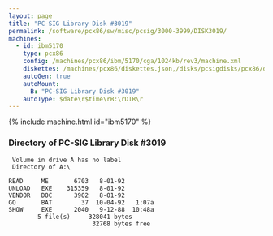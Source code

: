 ```yaml
---
layout: page
title: "PC-SIG Library Disk #3019"
permalink: /software/pcx86/sw/misc/pcsig/3000-3999/DISK3019/
machines:
  - id: ibm5170
    type: pcx86
    config: /machines/pcx86/ibm/5170/cga/1024kb/rev3/machine.xml
    diskettes: /machines/pcx86/diskettes.json,/disks/pcsigdisks/pcx86/diskettes.json
    autoGen: true
    autoMount:
      B: "PC-SIG Library Disk #3019"
    autoType: $date\r$time\rB:\rDIR\r
---
```


{% include machine.html id="ibm5170" %}

### Directory of PC-SIG Library Disk #3019

     Volume in drive A has no label
     Directory of A:\

    READ     ME       6703   8-01-92
    UNLOAD   EXE    315359   8-01-92
    VENDOR   DOC      3902   8-01-92
    GO       BAT        37  10-04-92   1:07a
    SHOW     EXE      2040   9-12-88  10:48a
            5 file(s)     328041 bytes
                           32768 bytes free
